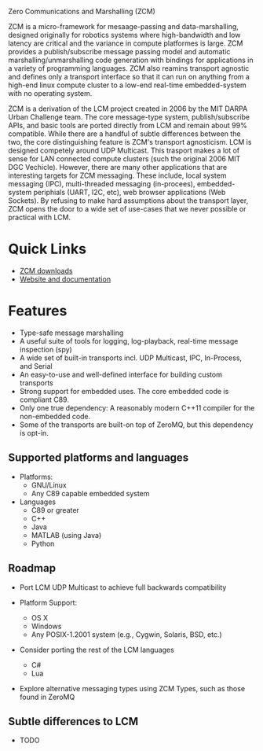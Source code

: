 Zero Communications and Marshalling (ZCM)

ZCM is a micro-framework for mesaage-passing and data-marshalling, designed originally
for robotics systems where high-bandwidth and low latency are critical and the variance in
compute platformes is large. ZCM provides a publish/subscribe message passing model and
automatic marshalling/unmarshalling code generation with bindings for applications in a
variety of programming languages. ZCM also reamins transport agnostic and defines only
a transport interface so that it can run on anything from a high-end linux compute cluster
to a low-end real-time embedded-system with no operating system.

ZCM is a derivation of the LCM project created in 2006 by the MIT DARPA Urban Challenge
team. The core message-type system, publish/subscribe APIs, and basic tools are ported
directly from LCM and remain about 99% compatible. While there are a handful of subtle
differences between the two, the core distinguishing feature is ZCM's transport
agnosticism. LCM is designed competely around UDP Multicast. This trasport makes a lot
of sense for LAN connected compute clusters (such the original 2006 MIT DGC Vechicle).
However, there are many other applications that are interesting targets for ZCM messaging.
These include, local system messaging (IPC), multi-threaded messaging (in-procees),
embedded-system periphials (UART, I2C, etc), web browser applications (Web Sockets).
By refusing to make hard assumptions about the transport layer, ZCM opens the door
to a wide set of use-cases that we never possible or practical with LCM.

# Quick Links

* [ZCM downloads]()
* [Website and documentation]()

# Features

* Type-safe message marshalling
* A useful suite of tools for logging, log-playback, real-time message inspection (spy)
* A wide set of built-in transports incl. UDP Multicast, IPC, In-Process, and Serial
* An easy-to-use and well-defined interface for building custom transports
* Strong support for embedded uses. The core embedded code is compliant C89.
* Only one true dependency: A reasonably modern C++11 compiler for the non-embedded code.
* Some of the transports are built-on top of ZeroMQ, but this dependency is opt-in.

## Supported platforms and languages

* Platforms:
  * GNU/Linux
  * Any C89 capable embedded system
* Languages
  * C89 or greater
  * C++
  * Java
  * MATLAB (using Java)
  * Python

## Roadmap

* Port LCM UDP Multicast to achieve full backwards compatibility

* Platform Support:
  * OS X
  * Windows
  * Any POSIX-1.2001 system (e.g., Cygwin, Solaris, BSD, etc.)

* Consider porting the rest of the LCM languages
  * C#
  * Lua

* Explore alternative messaging types using ZCM Types, such as those found in ZeroMQ

## Subtle differences to LCM

* TODO